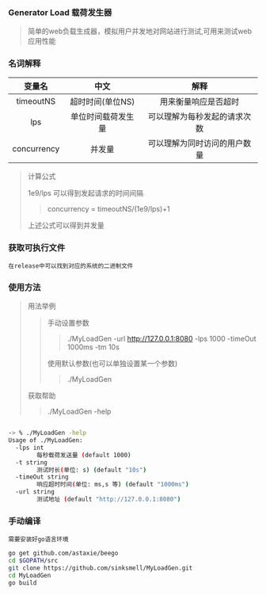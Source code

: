 ### Generator Load 载荷发生器

>简单的web负载生成器，模拟用户并发地对网站进行测试,可用来测试web应用性能
	
### 名词解释

| 变量名  | 中文  | 解释 |
|:-------------:|:---------------:| :-------------:|
| timeoutNS     | 超时时间(单位NS) |  用来衡量响应是否超时 |
| lps      | 单位时间载荷发生量   |  可以理解为每秒发起的请求次数 |
| concurrency | 并发量        | 可以理解为同时访问的用户数量 |


>计算公式
>
>1e9/lps 可以得到发起请求的时间间隔
>
>>concurrency = timeoutNS/(1e9/lps)+1
>
>上述公式可以得到并发量


### 获取可执行文件
	在release中可以找到对应的系统的二进制文件
### 使用方法

>用法举例
>>手动设置参数
>>>./MyLoadGen  -url http://127.0.0.1:8080 -lps 1000 -timeOut 1000ms -tm 10s
>>
>>使用默认参数(也可以单独设置某一个参数)
>>>./MyLoadGen  
>
>获取帮助
>>./MyLoadGen -help
>>>
>>>

```bash

-> % ./MyLoadGen -help 
Usage of ./MyLoadGen:
  -lps int
        每秒载荷发送量 (default 1000)
  -t string
        测试时长(单位: s) (default "10s")
  -timeOut string
        响应超时时间(单位: ms,s 等) (default "1000ms")
  -url string
        测试地址 (default "http://127.0.0.1:8080")


```

### 手动编译

	需要安装好go语言环境
```bash
go get github.com/astaxie/beego
cd $GOPATH/src
git clone https://github.com/sinksmell/MyLoadGen.git
cd MyLoadGen
go build
```
